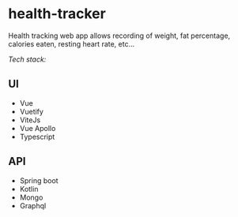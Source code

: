 # health-tracker
Health tracking web app allows recording of weight, fat percentage, calories eaten, resting heart rate, etc... 

_Tech stack:_

## UI
* Vue
* Vuetify
* ViteJs
* Vue Apollo 
* Typescript

## API
* Spring boot
* Kotlin
* Mongo
* Graphql


